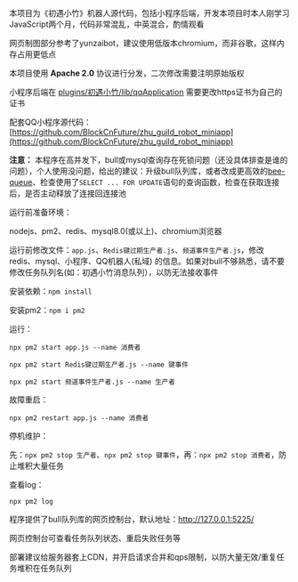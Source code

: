 本项目为《初遇小竹》机器人源代码，包括小程序后端，开发本项目时本人刚学习JavaScript两个月，代码非常混乱，中英混合，酌情观看

网页制图部分参考了yunzaibot，建议使用低版本chromium，而非谷歌，这样内存占用更低点

本项目使用 **Apache 2.0** 协议进行分发，二次修改需要注明原始版权

小程序后端在 [plugins/初遇小竹/lib/qqApplication](https://github.com/BlockCnFuture/zhu_guild_robot/tree/main/plugins/%E5%88%9D%E9%81%87%E5%B0%8F%E7%AB%B9/lib/qqApplication) 需要更改https证书为自己的证书

配套QQ小程序源代码：[https://github.com/BlockCnFuture/zhu_guild_robot_miniapp](https://github.com/BlockCnFuture/zhu_guild_robot_miniapp)

**注意：** 本程序在高并发下，bull或mysql查询存在死锁问题（还没具体排查是谁的问题），个人使用没问题，给出的建议：升级bull队列库，或者改成更高效的[bee-queue](https://github.com/bee-queue/bee-queue)、检查使用了`SELECT ... FOR UPDATE`语句的查询函数，检查在获取连接后，是否主动释放了连接回连接池

运行前准备环境：

nodejs、pm2、redis、mysql8.0(或以上)、chromium浏览器

运行前修改文件：`app.js`、`Redis键过期生产者.js`、`频道事件生产者.js`，修改redis、mysql、小程序、QQ机器人(私域) 的信息。如果对bull不够熟悉，请不要修改任务队列名(如：初遇小竹消息队列），以防无法接收事件

安装依赖：`npm install`

安装pm2：`npm i pm2`

运行：

`npx pm2 start app.js --name 消费者`

`npx pm2 start Redis键过期生产者.js --name 键事件`

`npx pm2 start 频道事件生产者.js --name 生产者`

故障重启：

`npx pm2 restart app.js --name 消费者`

停机维护：

先：`npx pm2 stop 生产者`、`npx pm2 stop 键事件`，再：`npx pm2 stop 消费者`，防止堆积大量任务

查看log：

`npx pm2 log`

程序提供了bull队列库的网页控制台，默认地址：http://127.0.0.1:5225/

网页控制台可查看任务队列状态、重启失败任务等

部署建议给服务器套上CDN，并开启请求合并和qps限制，以防大量无效/重复任务堆积在任务队列
